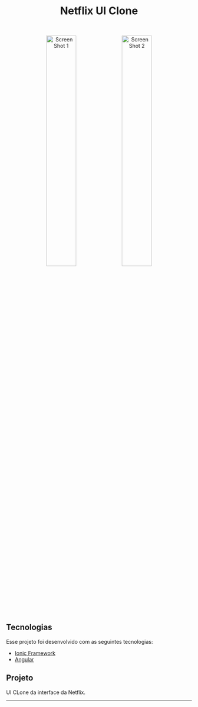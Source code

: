 <h1 align="center">
    Netflix UI Clone
</h1>

<br>

<p align="center">
  <img alt="Screen Shot 1" src=".github/screen-shot-1.png" width="40%">
  <img alt="Screen Shot 2" src=".github/screen-shot-2.png" width="40%">
</p>

## Tecnologias
Esse projeto foi desenvolvido com as seguintes tecnologias:

- [Ionic Framework](https://ionicframework.com/ "Ionic")
- [Angular](https://angular.io/ "Angular")

## Projeto

UI CLone da interface da Netflix.



---